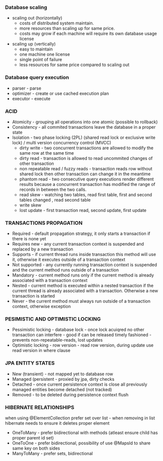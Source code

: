 ### Database scaling
- scaling out (horizontally) 
    - costs of distributed system maintain.
    - more resources than scaling up for same price.
    - costs may grow if each machine will require its own database usage license
- scaling up (vertically)
    - easy to maintain
    - one machine one license
    - single point of failure
    - less resources for same price compared to scaling out
    
### Database query execution
- parser - parse
- optimizer - create or use cached execution plan
- executor - execute

### ACID
- Atomicity - grouping all operations into one atomic (possible to rollback)
- Consistency - all commited transactions leave the database in a proper state
- Isolation - two phase locking (2PL) (shared read lock or exclusive write lock) / multi version concurrency control (MVCC)
    - dirty write - two concurrent transactions are allowed to modify the same row at the same time
    - dirty read - transaction is allowed to read uncommited changes of other transaction
    - non repeatable read / fuzzy reads - transaction reads row without shared lock then other transaction can change it in the meantime
    - phantom read - two consecutive query executions render different results because a concurrent transaction has modified the range of records in between the two calls.
    - read skew - watching two tables, read first table, first and second tables changed , read second table
    - write skew
    - lost update - first transaction read, second update, first update

### TRANSACTIONS PROPAGATION
- Required - default propagation strategy, it only starts a transaction if there is none yet
- Requires new - any current transaction context is suspended and replaced by a new transaction
- Supports - if current thread runs inside transaction this method will use it, otherwise it executes outside of a transaction context
- Not supported - any currently running transaction context is suspended and the current method runs outside of a transaction
- Mandatory - current method runs only if the current method is already associated with a transaction context
- Nested - current method is executed within a nested transaction if the current thread is already associated with a transaction. Otherwise a new transaction is started
- Never - the current method must always run outside of a transaction context, otherwise exception

### PESIMISTIC AND OPTIMISTIC LOCKING
- Pessimistic locking - database lock - once lock acuiqred no other transaction can interfere - good if can be released timely fashioned - prevents non-repeatable-reads, lost updates
- Optimistic locking - row version - read row version, during update use read version in where clause

### JPA ENTITY STATES
- New (transient) - not mapped yet to database row
- Managed (persistent - proxied by jpa, dirty checks
- Detached - once current persistence context is close all previously managed entities become detached (not tracked) 
- Removed - to be deleted during persistence context flush

### HIBERNATE RELATIONSHIPS
when using @ElementCollection prefer set over list - when removing in list hibernate needs to ensure it deletes proper element

- OneToMany - prefer bidirectional with methods (atleast ensure child has proper parent id set)
- OneToOne - prefer bidirectional, possibility of use @MapsId to share same key on both sides
- ManyToMany - prefer sets, bidirectional
